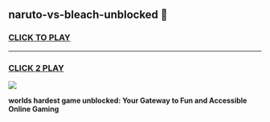 
## naruto-vs-bleach-unblocked 👋
<h3>
<a href="https://premium.freeplayer.one?title=naruto-vs-bleach-unblocked&ref=14F">CLICK TO PLAY</a></h3>
<hr>

<h3>
<a href="https://premium.freeplayer.one?title=naruto-vs-bleach-unblocked&ref=14F">CLICK 2 PLAY</a>
  
</h3>

<a href="https://premium.freeplayer.one?title=naruto-vs-bleach-unblocked&ref=12F/"><img src="https://clearcache.store/games.png"></a>


**worlds hardest game unblocked: Your Gateway to Fun and Accessible Online Gaming**
